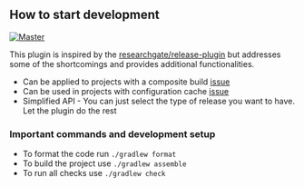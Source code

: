 ## How to start development

[![Master](https://github.com/simonhauck/gradle-semantic-versioning/actions/workflows/on-master-push.yml/badge.svg)](https://github.com/simonhauck/gradle-semantic-versioning/actions/workflows/on-master-push.yml)

This plugin is inspired by the [researchgate/release-plugin](https://github.com/researchgate/gradle-release) but
addresses some of the shortcomings and provides additional functionalities.

- Can be applied to projects with a composite build [issue](https://github.com/researchgate/gradle-release/issues/383)
- Can be used in projects with configuration cache [issue](https://github.com/researchgate/gradle-release/issues/346)
- Simplified API - You can just select the type of release you want to have. Let the plugin do the rest

### Important commands and development setup

- To format the code run `./gradlew format`
- To build the project use `./gradlew assemble`
- To run all checks use `./gradlew check`
